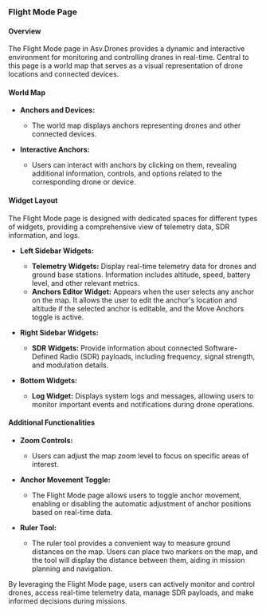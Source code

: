 ### Flight Mode Page

#### Overview

The Flight Mode page in Asv.Drones provides a dynamic and interactive environment for monitoring and controlling drones in real-time. Central to this page is a world map that serves as a visual representation of drone locations and connected devices.

#### World Map

- **Anchors and Devices:**
  - The world map displays anchors representing drones and other connected devices.

- **Interactive Anchors:**
  - Users can interact with anchors by clicking on them, revealing additional information, controls, and options related to the corresponding drone or device.

#### Widget Layout

The Flight Mode page is designed with dedicated spaces for different types of widgets, providing a comprehensive view of telemetry data, SDR information, and logs.

- **Left Sidebar Widgets:**
  - **Telemetry Widgets:** Display real-time telemetry data for drones and ground base stations. Information includes altitude, speed, battery level, and other relevant metrics.
  - **Anchors Editor Widget:** Appears when the user selects any anchor on the map. It allows the user to edit the anchor's location and altitude if the selected anchor is editable, and the Move Anchors toggle is active. 

- **Right Sidebar Widgets:**
  - **SDR Widgets:** Provide information about connected Software-Defined Radio (SDR) payloads, including frequency, signal strength, and modulation details.

- **Bottom Widgets:**
  - **Log Widget:** Displays system logs and messages, allowing users to monitor important events and notifications during drone operations.

#### Additional Functionalities

- **Zoom Controls:**
  - Users can adjust the map zoom level to focus on specific areas of interest.

- **Anchor Movement Toggle:**
  - The Flight Mode page allows users to toggle anchor movement, enabling or disabling the automatic adjustment of anchor positions based on real-time data.

- **Ruler Tool:**
  - The ruler tool provides a convenient way to measure ground distances on the map. Users can place two markers on the map, and the tool will display the distance between them, aiding in mission planning and navigation.

By leveraging the Flight Mode page, users can actively monitor and control drones, access real-time telemetry data, manage SDR payloads, and make informed decisions during missions.